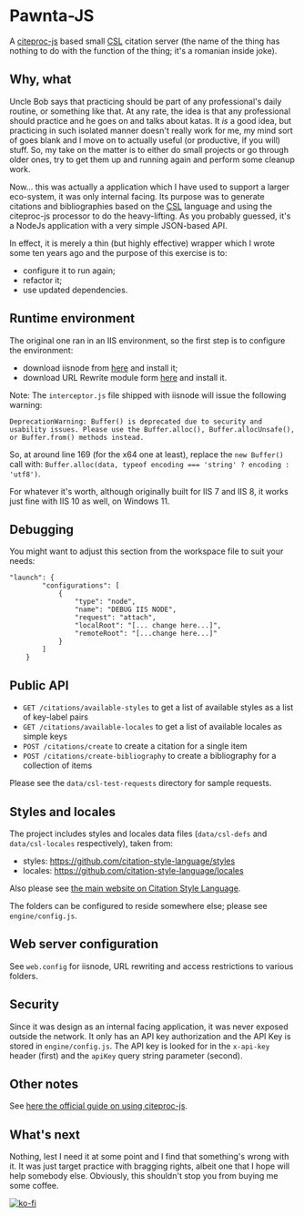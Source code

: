 # Pawnta-JS
A [citeproc-js](https://github.com/Juris-M/citeproc-js/tree/master) based small [CSL](https://citationstyles.org/) citation server 
(the name of the thing has nothing to do with the function of the thing; it's a romanian inside joke).

## Why, what
Uncle Bob says that practicing should be part of any professional's daily routine, or something like that.
At any rate, the idea is that any professional should practice and he goes on and talks about katas.
It *is* a good idea, but practicing in such isolated manner doesn't really work for me, my mind sort of goes blank and I move on to actually useful (or productive, if you will) stuff.
So, my take on the matter is to either do small projects or go through older ones, try to get them up and running again and perform some cleanup work.

Now... this was actually a application which I have used to support a larger eco-system, it was only internal facing. 
Its purpose was to generate citations and bibliographies based on the [CSL](https://citationstyles.org/) language and using the citeproc-js processor to do the heavy-lifting.
As you probably guessed, it's a NodeJs application with a very simple JSON-based API.

In effect, it is merely a thin (but highly effective) wrapper which I wrote some ten years ago and the purpose of this exercise is to:
- configure it to run again;
- refactor it;
- use updated dependencies.

## Runtime environment
The original one ran in an IIS environment, so the first step is to configure the environment:
- download iisnode from [here](https://github.com/Azure/iisnode/releases/tag/v0.2.26) and install it;
- download URL Rewrite module form [here](https://www.iis.net/downloads/microsoft/url-rewrite) and install it.

Note: 
The `interceptor.js` file shipped with iisnode will issue the following warning:
```
DeprecationWarning: Buffer() is deprecated due to security and usability issues. Please use the Buffer.alloc(), Buffer.allocUnsafe(), or Buffer.from() methods instead.
```

So, at around line 169 (for the x64 one at least), replace the `new Buffer()` call with: `Buffer.alloc(data, typeof encoding === 'string' ? encoding : 'utf8')`.

For whatever it's worth, although originally built for IIS 7 and IIS 8, it works just fine with IIS 10 as well, on Windows 11.

## Debugging
You might want to adjust this section from the workspace file to suit your needs:

```
"launch": {
		"configurations": [
			{
				"type": "node",
				"name": "DEBUG IIS NODE",
				"request": "attach",
				"localRoot": "[... change here...]",
				"remoteRoot": "[...change here...]"
			}
		]
	}
```

## Public API
- `GET /citations/available-styles` to get a list of available styles as a list of key-label pairs
- `GET /citations/available-locales` to get a list of available locales as simple keys
- `POST /citations/create` to create a citation for a single item
- `POST /citations/create-bibliography` to create a bibliography for a collection of items

Please see the  `data/csl-test-requests` directory for sample requests.

## Styles and locales
The project includes styles and locales data files (`data/csl-defs` and `data/csl-locales` respectively), taken from:

- styles: https://github.com/citation-style-language/styles
- locales: https://github.com/citation-style-language/locales

Also please see [the main website on Citation Style Language](https://citationstyles.org/).

The folders can be configured to reside somewhere else; please see `engine/config.js`.

## Web server configuration
See `web.config` for iisnode, URL rewriting and access restrictions to various folders.

## Security
Since it was design as an internal facing application, it was never exposed outside the network.
It only has an API key authorization and the API Key is stored in `engine/config.js`.
The API key is looked for in the `x-api-key` header (first) and the `apiKey` query string parameter (second).

## Other notes
See [here the official guide on using citeproc-js](https://citeproc-js.readthedocs.io/en/latest/setting-up.html).

## What's next
Nothing, lest I need it at some point and I find that something's wrong with it. 
It was just target practice with bragging rights, albeit one that I hope will help somebody else.
Obviously, this shouldn't stop you from buying me some coffee.

[![ko-fi](https://www.ko-fi.com/img/githubbutton_sm.svg)](https://ko-fi.com/Q5Q01KGLM)